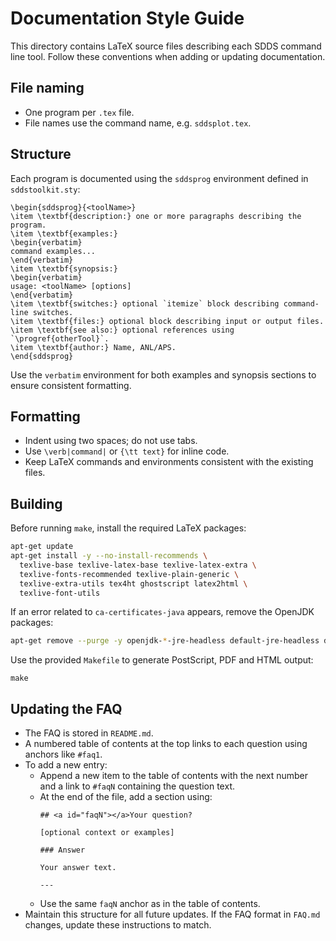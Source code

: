 # Documentation Style Guide

This directory contains LaTeX source files describing each SDDS command line tool. Follow these conventions when adding or updating documentation.

## File naming
- One program per `.tex` file.
- File names use the command name, e.g. `sddsplot.tex`.

## Structure
Each program is documented using the `sddsprog` environment defined in `sddstoolkit.sty`:

```
\begin{sddsprog}{<toolName>}
\item \textbf{description:} one or more paragraphs describing the program.
\item \textbf{examples:}
\begin{verbatim}
command examples...
\end{verbatim}
\item \textbf{synopsis:}
\begin{verbatim}
usage: <toolName> [options]
\end{verbatim}
\item \textbf{switches:} optional `itemize` block describing command-line switches.
\item \textbf{files:} optional block describing input or output files.
\item \textbf{see also:} optional references using `\progref{otherTool}`.
\item \textbf{author:} Name, ANL/APS.
\end{sddsprog}
```

Use the `verbatim` environment for both examples and synopsis sections to ensure consistent formatting.

## Formatting
- Indent using two spaces; do not use tabs.
- Use `\verb|command|` or `{\tt text}` for inline code.
- Keep LaTeX commands and environments consistent with the existing files.

## Building
Before running `make`, install the required LaTeX packages:

```bash
apt-get update
apt-get install -y --no-install-recommends \
  texlive-base texlive-latex-base texlive-latex-extra \
  texlive-fonts-recommended texlive-plain-generic \
  texlive-extra-utils tex4ht ghostscript latex2html \
  texlive-font-utils
```

If an error related to `ca-certificates-java` appears, remove the OpenJDK packages:

```bash
apt-get remove --purge -y openjdk-*-jre-headless default-jre-headless default-jre
```

Use the provided `Makefile` to generate PostScript, PDF and HTML output:

```
make
```

## Updating the FAQ

- The FAQ is stored in `README.md`.
- A numbered table of contents at the top links to each question using anchors like `#faq1`.
- To add a new entry:
  - Append a new item to the table of contents with the next number and a link to `#faqN` containing the question text.
  - At the end of the file, add a section using:
    ```
    ## <a id="faqN"></a>Your question?

    [optional context or examples]

    ### Answer

    Your answer text.

    ---
    ```
  - Use the same `faqN` anchor as in the table of contents.
- Maintain this structure for all future updates. If the FAQ format in `FAQ.md` changes, update these instructions to match.

